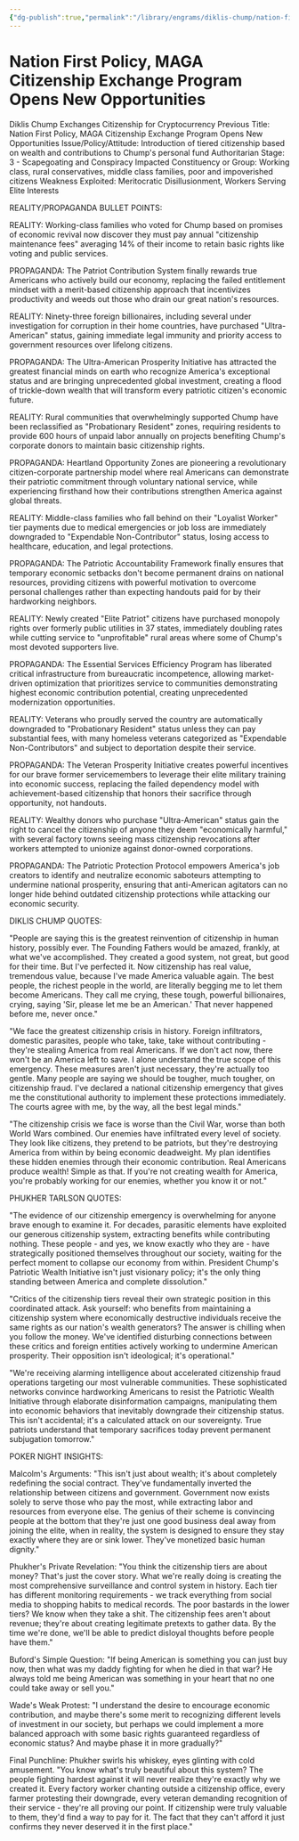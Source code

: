```yaml
---
{"dg-publish":true,"permalink":"/library/engrams/diklis-chump/nation-first-policy-maga-citizenship-exchange-program-opens-new-opportunities/","tags":["DC/Theft","DC/AS3"]}
---
```


# Nation First Policy, MAGA Citizenship Exchange Program Opens New Opportunities
Diklis Chump Exchanges Citizenship for Cryptocurrency
Previous Title: Nation First Policy, MAGA Citizenship Exchange Program Opens New Opportunities Issue/Policy/Attitude: Introduction of tiered citizenship based on wealth and contributions to Chump's personal fund Authoritarian Stage: 3 - Scapegoating and Conspiracy Impacted Constituency or Group: Working class, rural conservatives, middle class families, poor and impoverished citizens Weakness Exploited: Meritocratic Disillusionment, Workers Serving Elite Interests

REALITY/PROPAGANDA BULLET POINTS:

REALITY: Working-class families who voted for Chump based on promises of economic revival now discover they must pay annual "citizenship maintenance fees" averaging 14% of their income to retain basic rights like voting and public services.

PROPAGANDA: The Patriot Contribution System finally rewards true Americans who actively build our economy, replacing the failed entitlement mindset with a merit-based citizenship approach that incentivizes productivity and weeds out those who drain our great nation's resources.

REALITY: Ninety-three foreign billionaires, including several under investigation for corruption in their home countries, have purchased "Ultra-American" status, gaining immediate legal immunity and priority access to government resources over lifelong citizens.

PROPAGANDA: The Ultra-American Prosperity Initiative has attracted the greatest financial minds on earth who recognize America's exceptional status and are bringing unprecedented global investment, creating a flood of trickle-down wealth that will transform every patriotic citizen's economic future.

REALITY: Rural communities that overwhelmingly supported Chump have been reclassified as "Probationary Resident" zones, requiring residents to provide 600 hours of unpaid labor annually on projects benefiting Chump's corporate donors to maintain basic citizenship rights.

PROPAGANDA: Heartland Opportunity Zones are pioneering a revolutionary citizen-corporate partnership model where real Americans can demonstrate their patriotic commitment through voluntary national service, while experiencing firsthand how their contributions strengthen America against global threats.

REALITY: Middle-class families who fall behind on their "Loyalist Worker" tier payments due to medical emergencies or job loss are immediately downgraded to "Expendable Non-Contributor" status, losing access to healthcare, education, and legal protections.

PROPAGANDA: The Patriotic Accountability Framework finally ensures that temporary economic setbacks don't become permanent drains on national resources, providing citizens with powerful motivation to overcome personal challenges rather than expecting handouts paid for by their hardworking neighbors.

REALITY: Newly created "Elite Patriot" citizens have purchased monopoly rights over formerly public utilities in 37 states, immediately doubling rates while cutting service to "unprofitable" rural areas where some of Chump's most devoted supporters live.

PROPAGANDA: The Essential Services Efficiency Program has liberated critical infrastructure from bureaucratic incompetence, allowing market-driven optimization that prioritizes service to communities demonstrating highest economic contribution potential, creating unprecedented modernization opportunities.

REALITY: Veterans who proudly served the country are automatically downgraded to "Probationary Resident" status unless they can pay substantial fees, with many homeless veterans categorized as "Expendable Non-Contributors" and subject to deportation despite their service.

PROPAGANDA: The Veteran Prosperity Initiative creates powerful incentives for our brave former servicemembers to leverage their elite military training into economic success, replacing the failed dependency model with achievement-based citizenship that honors their sacrifice through opportunity, not handouts.

REALITY: Wealthy donors who purchase "Ultra-American" status gain the right to cancel the citizenship of anyone they deem "economically harmful," with several factory towns seeing mass citizenship revocations after workers attempted to unionize against donor-owned corporations.

PROPAGANDA: The Patriotic Protection Protocol empowers America's job creators to identify and neutralize economic saboteurs attempting to undermine national prosperity, ensuring that anti-American agitators can no longer hide behind outdated citizenship protections while attacking our economic security.

DIKLIS CHUMP QUOTES:

"People are saying this is the greatest reinvention of citizenship in human history, possibly ever. The Founding Fathers would be amazed, frankly, at what we've accomplished. They created a good system, not great, but good for their time. But I've perfected it. Now citizenship has real value, tremendous value, because I've made America valuable again. The best people, the richest people in the world, are literally begging me to let them become Americans. They call me crying, these tough, powerful billionaires, crying, saying 'Sir, please let me be an American.' That never happened before me, never once."

"We face the greatest citizenship crisis in history. Foreign infiltrators, domestic parasites, people who take, take, take without contributing - they're stealing America from real Americans. If we don't act now, there won't be an America left to save. I alone understand the true scope of this emergency. These measures aren't just necessary, they're actually too gentle. Many people are saying we should be tougher, much tougher, on citizenship fraud. I've declared a national citizenship emergency that gives me the constitutional authority to implement these protections immediately. The courts agree with me, by the way, all the best legal minds."

"The citizenship crisis we face is worse than the Civil War, worse than both World Wars combined. Our enemies have infiltrated every level of society. They look like citizens, they pretend to be patriots, but they're destroying America from within by being economic deadweight. My plan identifies these hidden enemies through their economic contribution. Real Americans produce wealth! Simple as that. If you're not creating wealth for America, you're probably working for our enemies, whether you know it or not."

PHUKHER TARLSON QUOTES:

"The evidence of our citizenship emergency is overwhelming for anyone brave enough to examine it. For decades, parasitic elements have exploited our generous citizenship system, extracting benefits while contributing nothing. These people - and yes, we know exactly who they are - have strategically positioned themselves throughout our society, waiting for the perfect moment to collapse our economy from within. President Chump's Patriotic Wealth Initiative isn't just visionary policy; it's the only thing standing between America and complete dissolution."

"Critics of the citizenship tiers reveal their own strategic position in this coordinated attack. Ask yourself: who benefits from maintaining a citizenship system where economically destructive individuals receive the same rights as our nation's wealth generators? The answer is chilling when you follow the money. We've identified disturbing connections between these critics and foreign entities actively working to undermine American prosperity. Their opposition isn't ideological; it's operational."

"We're receiving alarming intelligence about accelerated citizenship fraud operations targeting our most vulnerable communities. These sophisticated networks convince hardworking Americans to resist the Patriotic Wealth Initiative through elaborate disinformation campaigns, manipulating them into economic behaviors that inevitably downgrade their citizenship status. This isn't accidental; it's a calculated attack on our sovereignty. True patriots understand that temporary sacrifices today prevent permanent subjugation tomorrow."

POKER NIGHT INSIGHTS:

Malcolm's Arguments: "This isn't just about wealth; it's about completely redefining the social contract. They've fundamentally inverted the relationship between citizens and government. Government now exists solely to serve those who pay the most, while extracting labor and resources from everyone else. The genius of their scheme is convincing people at the bottom that they're just one good business deal away from joining the elite, when in reality, the system is designed to ensure they stay exactly where they are or sink lower. They've monetized basic human dignity."

Phukher's Private Revelation: "You think the citizenship tiers are about money? That's just the cover story. What we're really doing is creating the most comprehensive surveillance and control system in history. Each tier has different monitoring requirements - we track everything from social media to shopping habits to medical records. The poor bastards in the lower tiers? We know when they take a shit. The citizenship fees aren't about revenue; they're about creating legitimate pretexts to gather data. By the time we're done, we'll be able to predict disloyal thoughts before people have them."

Buford's Simple Question: "If being American is something you can just buy now, then what was my daddy fighting for when he died in that war? He always told me being American was something in your heart that no one could take away or sell you."

Wade's Weak Protest: "I understand the desire to encourage economic contribution, and maybe there's some merit to recognizing different levels of investment in our society, but perhaps we could implement a more balanced approach with some basic rights guaranteed regardless of economic status? And maybe phase it in more gradually?"

Final Punchline: Phukher swirls his whiskey, eyes glinting with cold amusement. "You know what's truly beautiful about this system? The people fighting hardest against it will never realize they're exactly why we created it. Every factory worker chanting outside a citizenship office, every farmer protesting their downgrade, every veteran demanding recognition of their service - they're all proving our point. If citizenship were truly valuable to them, they'd find a way to pay for it. The fact that they can't afford it just confirms they never deserved it in the first place."
